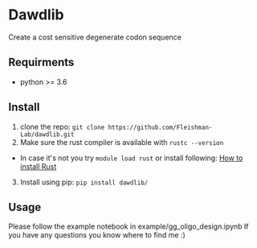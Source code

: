 # Dawdlib
Create a cost sensitive degenerate codon sequence

## Requirments
* python >= 3.6

## Install

1. clone the repo: `git clone https://github.com/Fleishman-Lab/dawdlib.git`
2. Make sure the rust compiler is available with `rustc --version`
- In case it's not you try `module load rust` or install following: [How to install Rust](https://www.rust-lang.org/tools/install) 
3. Install using pip: `pip install dawdlib/`

## Usage
Please follow the example notebook in example/gg_oligo_design.ipynb
If you have any questions you know where to find me :)
